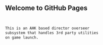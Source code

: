 ## Welcome to GitHub Pages



```markdown


This is an AHK based director overseer 
subsystem that handles 3rd party utilities 
on game launch.


```
